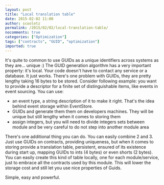 ```yaml
---
layout: post
title: "Local translation table"
date: 2015-02-02 11:00
author: scooletz
permalink: /2015/02/02/local-translation-table/
nocomments: true
categories: ["Optimization"]
tags: ["contracts", "GUID", "optimization"]
imported: true
---
```


It's quite to common to use GUIDs as a unique identifiers across systems as they are... unique :) The GUID generation algorithm has a very important property: it's local. Your code doesn't have to contact any service or a database. It just works. There's one problem with GUIDs, they are pretty lengthy taking 16 bytes to be stored.
Consider following example: you want to provide a descriptor for a finite set of distinguishable items, like events in event sourcing. You can use:

* an event type, a string description of it to make it right. That's the idea behind event storage within EventStore.
* GUIDs and generate them them on developers machines. They will be unique but still lengthy when it comes to storing them
* assign integers, but you will need to divide integers sets between module and be very careful to do not step into another module area

There's one additional thing you can do. You can easily combine 2 and 3. Just use GUIDs on contracts, providing uniqueness, but when it comes to storing provide a translation table, persistent, ensured of its existence during start up, mapping GUIDs to ints (4 bytes) or even shorts (2 bytes). You can easily create this kind of table locally, one for each module/service, just to embrace all the contracts used by this module. This will lower the storage cost and still let you use nice properties of Guids.

Simple, easy and powerful.
